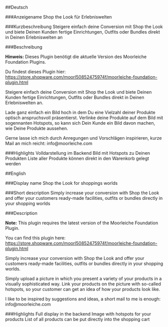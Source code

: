 ##Deutsch

###Anzeigename
Shop the Look für Erlebniswelten

###Kurzbeschreibung
Steigere einfach deine Conversion mit Shop the Look und biete Deinen Kunden fertige Einrichtungen, Outfits oder Bundles direkt in Deinen Erlebniswelten an

###Beschreibung
<p><strong>Hinweis:</strong> Dieses Plugin benötigt die aktuelle Version des Moorleiche Foundation Plugins.</p>

<p>Du findest dieses Plugin hier: <a href="https://store.shopware.com/moorl50852475974f/moorleiche-foundation-plugin.html">https://store.shopware.com/moorl50852475974f/moorleiche-foundation-plugin.html</a></p>

<p>Steigere einfach deine Conversion mit Shop the Look und biete Deinen Kunden fertige Einrichtungen, Outfits oder Bundles direkt in Deinen Erlebniswelten an.</p>

<p>Lade ganz einfach ein Bild hoch in dem Du eine Vielzahl deiner Produkte optisch anspruchsvoll präsentierst. Verlinke deine Produkte auf dem Bild mit sogennanten Hotspots, so kann sich Dein Kunde ein Bild davon machen, wie Deine Produkte aussehen.</p>

<p>Gerne lasse ich mich durch Anregungen und Vorschlägen inspirieren, kurze Mail an mich reicht: info@moorleiche.com</p>

###Highlights
Volldarstellung im Backend
Bild mit Hotspots zu Deinen Produkten
Liste aller Produkte können direkt in den Warenkorb gelegt werden

##English

###Display name
Shop the Look for shoppings worlds

###Short description
Simply increase your conversion with Shop the Look and offer your customers ready-made facilities, outfits or bundles directly in your shopping worlds

###Description
<p><strong>Note:</strong> This plugin requires the latest version of the Moorleiche Foundation Plugin.</p>

<p>You can find this plugin here: <a href="https://store.shopware.com/moorl50852475974f/moorleiche-foundation-plugin.html">https://store.shopware.com/moorl50852475974f/moorleiche-foundation-plugin.html</a></p>

<p>Simply increase your conversion with Shop the Look and offer your customers ready-made facilities, outfits or bundles directly in your shopping worlds.</p>

<p>Simply upload a picture in which you present a variety of your products in a visually sophisticated way. Link your products on the picture with so-called hotspots, so your customer can get an idea of how your products look like.</p>

<p>I like to be inspired by suggestions and ideas, a short mail to me is enough: info@moorleiche.com</p>

###Highlights
Full display in the backend
Image with hotspots for your products
List of all products can be put directly into the shopping cart
